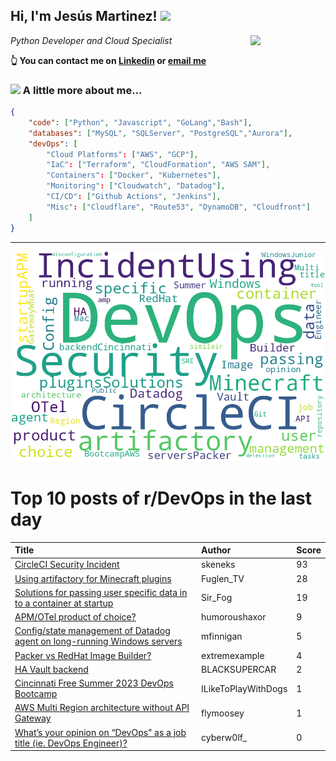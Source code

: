 <!--
**jmartinezl/jmartinezl** is a ✨ _special_ ✨ repository because its `README.md` (this file) appears on your GitHub profile.

Here are some ideas to get you started:

- 🔭 I’m currently working on ...
- 🌱 I’m currently learning ...
- 👯 I’m looking to collaborate on ...
- 🤔 I’m looking for help with ...
- 💬 Ask me about ...
- 📫 How to reach me: ...
- 😄 Pronouns: ...
- ⚡ Fun fact: ...
-->

<h2>Hi, I'm Jesús Martinez! <img src="https://media.giphy.com/media/WUlplcMpOCEmTGBtBW/giphy.gif" width="30"> </h2>
<img align='right' src="https://media.giphy.com/media/NytMLKyiaIh6VH9SPm/giphy.gif" width="120">
<p><em>Python Developer and Cloud Specialist
</em></p>

**👆 You can contact me on [Linkedin](https://www.linkedin.com/in/jes%C3%BAs-martinez-2b7b10104/) or [email me](mailto:jesus.mtz.lorenzo@gmail.com)**

### <img src="https://media.giphy.com/media/VgCDAzcKvsR6OM0uWg/giphy.gif" width="50"> A little more about me...  

```json
{
    "code": ["Python", "Javascript", "GoLang","Bash"],
    "databases": ["MySQL", "SQLServer", "PostgreSQL","Aurora"],
    "devOps": [
        "Cloud Platforms": ["AWS", "GCP"],
        "IaC": ["Terraform", "CloudFormation", "AWS SAM"],
        "Containers": ["Docker", "Kubernetes"],
        "Monitoring": ["Cloudwatch", "Datadog"],
        "CI/CD": ["Github Actions", "Jenkins"],
        "Misc": ["Cloudflare", "Route53", "DynamoDB", "Cloudfront"]
    ]
}
```
---

![Wordcloud](./cloud.png)

# Top 10 posts of r/DevOps in the last day

| Title | Author | Score |
|:---|:---|:---|
| [CircleCI Security Incident](https://www.reddit.com/r/devops/comments/10b6ggh/circleci_security_incident/) | skeneks | 93 |
| [Using artifactory for Minecraft plugins](https://www.reddit.com/r/devops/comments/10b0i1g/using_artifactory_for_minecraft_plugins/) | Fuglen_TV | 28 |
| [Solutions for passing user specific data in to a container at startup](https://www.reddit.com/r/devops/comments/10atvkp/solutions_for_passing_user_specific_data_in_to_a/) | Sir_Fog | 19 |
| [APM/OTel product of choice?](https://www.reddit.com/r/devops/comments/10auz5a/apmotel_product_of_choice/) | humoroushaxor | 9 |
| [Config/state management of Datadog agent on long-running Windows servers](https://www.reddit.com/r/devops/comments/10bas2w/configstate_management_of_datadog_agent_on/) | mfinnigan | 5 |
| [Packer vs RedHat Image Builder?](https://www.reddit.com/r/devops/comments/10b9o78/packer_vs_redhat_image_builder/) | extremexample | 4 |
| [HA Vault backend](https://www.reddit.com/r/devops/comments/10b4q9b/ha_vault_backend/) | BLACKSUPERCAR | 2 |
| [Cincinnati Free Summer 2023 DevOps Bootcamp](https://www.reddit.com/r/devops/comments/10b7twh/cincinnati_free_summer_2023_devops_bootcamp/) | ILikeToPlayWithDogs | 1 |
| [AWS Multi Region architecture without API Gateway](https://www.reddit.com/r/devops/comments/10b1mid/aws_multi_region_architecture_without_api_gateway/) | flymoosey | 1 |
| [What’s your opinion on “DevOps” as a job title (ie. DevOps Engineer)?](https://www.reddit.com/r/devops/comments/10axvp2/whats_your_opinion_on_devops_as_a_job_title_ie/) | cyberw0lf_ | 0 |
